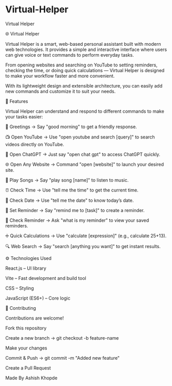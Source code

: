 # Virtual-Helper
Virtual Helper

🌐 Virtual Helper

Virtual Helper is a smart, web-based personal assistant built with modern web technologies. It provides a simple and interactive interface where users can give voice or text commands to perform everyday tasks.

From opening websites and searching on YouTube to setting reminders, checking the time, or doing quick calculations — Virtual Helper is designed to make your workflow faster and more convenient.

With its lightweight design and extensible architecture, you can easily add new commands and customize it to suit your needs.




🚀 Features

Virtual Helper can understand and respond to different commands to make your tasks easier:

👋 Greetings → Say "good morning" to get a friendly response.

📺 Open YouTube → Use "open youtube and search [query]" to search videos directly on YouTube.

🤖 Open ChatGPT → Just say "open chat gpt" to access ChatGPT quickly.

🌐 Open Any Website → Command "open [website]" to launch your desired site.

🎵 Play Songs → Say "play song [name]" to listen to music.

⏰ Check Time → Use "tell me the time" to get the current time.

📅 Check Date → Use "tell me the date" to know today’s date.

📝 Set Reminder → Say "remind me to [task]" to create a reminder.

🔔 Check Reminder → Ask "what is my reminder" to view your saved reminders.

➗ Quick Calculations → Use "calculate [expression]" (e.g., calculate 25+13).

🔍 Web Search → Say "search [anything you want]" to get instant results.




⚙️ Technologies Used

React.js – UI library

Vite – Fast development and build tool

CSS – Styling

JavaScript (ES6+) – Core logic




🤝 Contributing

Contributions are welcome!

Fork this repository

Create a new branch → git checkout -b feature-name

Make your changes

Commit & Push → git commit -m "Added new feature"

Create a Pull Request



Made By Ashish Khopde
